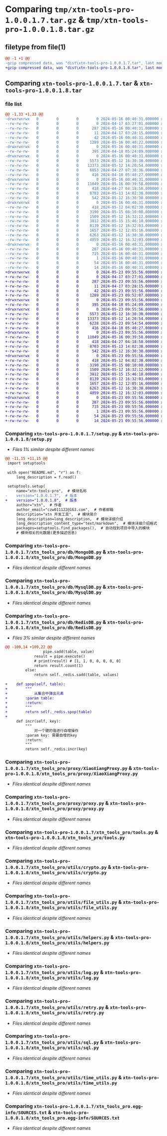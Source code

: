 # Comparing `tmp/xtn-tools-pro-1.0.0.1.7.tar.gz` & `tmp/xtn-tools-pro-1.0.0.1.8.tar.gz`

## filetype from file(1)

```diff
@@ -1 +1 @@
-gzip compressed data, was "dist\xtn-tools-pro-1.0.0.1.7.tar", last modified: Thu May 16 00:40:31 2024, max compression
+gzip compressed data, was "dist\xtn-tools-pro-1.0.0.1.8.tar", last modified: Thu May 23 09:55:56 2024, max compression
```

## Comparing `xtn-tools-pro-1.0.0.1.7.tar` & `xtn-tools-pro-1.0.0.1.8.tar`

### file list

```diff
@@ -1,33 +1,33 @@
-drwxrwxrwx   0        0        0        0 2024-05-16 00:40:31.000000 xtn-tools-pro-1.0.0.1.7/
--rw-rw-rw-   0        0        0        0 2024-04-17 03:27:01.000000 xtn-tools-pro-1.0.0.1.7/LICENSE
--rw-rw-rw-   0        0        0      287 2024-05-16 00:40:31.000000 xtn-tools-pro-1.0.0.1.7/PKG-INFO
--rw-rw-rw-   0        0        0       11 2024-04-17 03:28:15.000000 xtn-tools-pro-1.0.0.1.7/README.md
--rw-rw-rw-   0        0        0       42 2024-05-16 00:40:31.000000 xtn-tools-pro-1.0.0.1.7/setup.cfg
--rw-rw-rw-   0        0        0     1289 2024-05-16 00:40:22.000000 xtn-tools-pro-1.0.0.1.7/setup.py
-drwxrwxrwx   0        0        0        0 2024-05-16 00:40:31.000000 xtn-tools-pro-1.0.0.1.7/xtn_tools_pro/
--rw-rw-rw-   0        0        0      395 2024-04-18 05:24:09.000000 xtn-tools-pro-1.0.0.1.7/xtn_tools_pro/__init__.py
-drwxrwxrwx   0        0        0        0 2024-05-16 00:40:31.000000 xtn-tools-pro-1.0.0.1.7/xtn_tools_pro/db/
--rw-rw-rw-   0        0        0     5573 2024-05-12 16:30:30.000000 xtn-tools-pro-1.0.0.1.7/xtn_tools_pro/db/MongoDB.py
--rw-rw-rw-   0        0        0    13373 2024-05-12 14:20:54.000000 xtn-tools-pro-1.0.0.1.7/xtn_tools_pro/db/MysqlDB.py
--rw-rw-rw-   0        0        0     6053 2024-04-27 07:30:36.000000 xtn-tools-pro-1.0.0.1.7/xtn_tools_pro/db/RedisDB.py
--rw-rw-rw-   0        0        0      416 2024-04-18 05:40:27.000000 xtn-tools-pro-1.0.0.1.7/xtn_tools_pro/db/__init__.py
-drwxrwxrwx   0        0        0        0 2024-05-16 00:40:31.000000 xtn-tools-pro-1.0.0.1.7/xtn_tools_pro/proxy/
--rw-rw-rw-   0        0        0    11049 2024-05-16 00:39:58.000000 xtn-tools-pro-1.0.0.1.7/xtn_tools_pro/proxy/XiaoXiangProxy.py
--rw-rw-rw-   0        0        0      418 2024-04-27 04:18:50.000000 xtn-tools-pro-1.0.0.1.7/xtn_tools_pro/proxy/__init__.py
--rw-rw-rw-   0        0        0     8703 2024-05-13 14:02:38.000000 xtn-tools-pro-1.0.0.1.7/xtn_tools_pro/proxy/proxy.py
--rw-rw-rw-   0        0        0      542 2024-05-12 16:30:30.000000 xtn-tools-pro-1.0.0.1.7/xtn_tools_pro/tools.py
-drwxrwxrwx   0        0        0        0 2024-05-16 00:40:31.000000 xtn-tools-pro-1.0.0.1.7/xtn_tools_pro/utils/
--rw-rw-rw-   0        0        0      418 2024-05-12 04:02:30.000000 xtn-tools-pro-1.0.0.1.7/xtn_tools_pro/utils/__init__.py
--rw-rw-rw-   0        0        0     3190 2024-05-15 08:10:00.000000 xtn-tools-pro-1.0.0.1.7/xtn_tools_pro/utils/crypto.py
--rw-rw-rw-   0        0        0     1509 2024-05-12 16:32:12.000000 xtn-tools-pro-1.0.0.1.7/xtn_tools_pro/utils/file_utils.py
--rw-rw-rw-   0        0        0     3812 2024-05-15 15:46:10.000000 xtn-tools-pro-1.0.0.1.7/xtn_tools_pro/utils/helpers.py
--rw-rw-rw-   0        0        0     8139 2024-05-12 16:32:03.000000 xtn-tools-pro-1.0.0.1.7/xtn_tools_pro/utils/log.py
--rw-rw-rw-   0        0        0     1657 2024-05-12 12:05:16.000000 xtn-tools-pro-1.0.0.1.7/xtn_tools_pro/utils/retry.py
--rw-rw-rw-   0        0        0     6263 2024-05-12 16:30:30.000000 xtn-tools-pro-1.0.0.1.7/xtn_tools_pro/utils/sql.py
--rw-rw-rw-   0        0        0     4859 2024-05-12 16:32:03.000000 xtn-tools-pro-1.0.0.1.7/xtn_tools_pro/utils/time_utils.py
-drwxrwxrwx   0        0        0        0 2024-05-16 00:40:31.000000 xtn-tools-pro-1.0.0.1.7/xtn_tools_pro.egg-info/
--rw-rw-rw-   0        0        0      287 2024-05-16 00:40:31.000000 xtn-tools-pro-1.0.0.1.7/xtn_tools_pro.egg-info/PKG-INFO
--rw-rw-rw-   0        0        0      715 2024-05-16 00:40:31.000000 xtn-tools-pro-1.0.0.1.7/xtn_tools_pro.egg-info/SOURCES.txt
--rw-rw-rw-   0        0        0        1 2024-05-16 00:40:31.000000 xtn-tools-pro-1.0.0.1.7/xtn_tools_pro.egg-info/dependency_links.txt
--rw-rw-rw-   0        0        0       54 2024-05-16 00:40:31.000000 xtn-tools-pro-1.0.0.1.7/xtn_tools_pro.egg-info/requires.txt
--rw-rw-rw-   0        0        0       14 2024-05-16 00:40:31.000000 xtn-tools-pro-1.0.0.1.7/xtn_tools_pro.egg-info/top_level.txt
+drwxrwxrwx   0        0        0        0 2024-05-23 09:55:56.000000 xtn-tools-pro-1.0.0.1.8/
+-rw-rw-rw-   0        0        0        0 2024-04-17 03:27:01.000000 xtn-tools-pro-1.0.0.1.8/LICENSE
+-rw-rw-rw-   0        0        0      287 2024-05-23 09:55:56.000000 xtn-tools-pro-1.0.0.1.8/PKG-INFO
+-rw-rw-rw-   0        0        0       11 2024-04-17 03:28:15.000000 xtn-tools-pro-1.0.0.1.8/README.md
+-rw-rw-rw-   0        0        0       42 2024-05-23 09:55:56.000000 xtn-tools-pro-1.0.0.1.8/setup.cfg
+-rw-rw-rw-   0        0        0     1289 2024-05-23 09:52:07.000000 xtn-tools-pro-1.0.0.1.8/setup.py
+drwxrwxrwx   0        0        0        0 2024-05-23 09:55:56.000000 xtn-tools-pro-1.0.0.1.8/xtn_tools_pro/
+-rw-rw-rw-   0        0        0      395 2024-04-18 05:24:09.000000 xtn-tools-pro-1.0.0.1.8/xtn_tools_pro/__init__.py
+drwxrwxrwx   0        0        0        0 2024-05-23 09:55:56.000000 xtn-tools-pro-1.0.0.1.8/xtn_tools_pro/db/
+-rw-rw-rw-   0        0        0     5573 2024-05-12 16:30:30.000000 xtn-tools-pro-1.0.0.1.8/xtn_tools_pro/db/MongoDB.py
+-rw-rw-rw-   0        0        0    13373 2024-05-12 14:20:54.000000 xtn-tools-pro-1.0.0.1.8/xtn_tools_pro/db/MysqlDB.py
+-rw-rw-rw-   0        0        0     6228 2024-05-23 09:54:54.000000 xtn-tools-pro-1.0.0.1.8/xtn_tools_pro/db/RedisDB.py
+-rw-rw-rw-   0        0        0      416 2024-04-18 05:40:27.000000 xtn-tools-pro-1.0.0.1.8/xtn_tools_pro/db/__init__.py
+drwxrwxrwx   0        0        0        0 2024-05-23 09:55:56.000000 xtn-tools-pro-1.0.0.1.8/xtn_tools_pro/proxy/
+-rw-rw-rw-   0        0        0    11049 2024-05-16 00:39:58.000000 xtn-tools-pro-1.0.0.1.8/xtn_tools_pro/proxy/XiaoXiangProxy.py
+-rw-rw-rw-   0        0        0      418 2024-04-27 04:18:50.000000 xtn-tools-pro-1.0.0.1.8/xtn_tools_pro/proxy/__init__.py
+-rw-rw-rw-   0        0        0     8703 2024-05-13 14:02:38.000000 xtn-tools-pro-1.0.0.1.8/xtn_tools_pro/proxy/proxy.py
+-rw-rw-rw-   0        0        0      542 2024-05-12 16:30:30.000000 xtn-tools-pro-1.0.0.1.8/xtn_tools_pro/tools.py
+drwxrwxrwx   0        0        0        0 2024-05-23 09:55:56.000000 xtn-tools-pro-1.0.0.1.8/xtn_tools_pro/utils/
+-rw-rw-rw-   0        0        0      418 2024-05-12 04:02:30.000000 xtn-tools-pro-1.0.0.1.8/xtn_tools_pro/utils/__init__.py
+-rw-rw-rw-   0        0        0     3190 2024-05-15 08:10:00.000000 xtn-tools-pro-1.0.0.1.8/xtn_tools_pro/utils/crypto.py
+-rw-rw-rw-   0        0        0     1509 2024-05-12 16:32:12.000000 xtn-tools-pro-1.0.0.1.8/xtn_tools_pro/utils/file_utils.py
+-rw-rw-rw-   0        0        0     3812 2024-05-15 15:46:10.000000 xtn-tools-pro-1.0.0.1.8/xtn_tools_pro/utils/helpers.py
+-rw-rw-rw-   0        0        0     8139 2024-05-12 16:32:03.000000 xtn-tools-pro-1.0.0.1.8/xtn_tools_pro/utils/log.py
+-rw-rw-rw-   0        0        0     1657 2024-05-12 12:05:16.000000 xtn-tools-pro-1.0.0.1.8/xtn_tools_pro/utils/retry.py
+-rw-rw-rw-   0        0        0     6263 2024-05-12 16:30:30.000000 xtn-tools-pro-1.0.0.1.8/xtn_tools_pro/utils/sql.py
+-rw-rw-rw-   0        0        0     4859 2024-05-12 16:32:03.000000 xtn-tools-pro-1.0.0.1.8/xtn_tools_pro/utils/time_utils.py
+drwxrwxrwx   0        0        0        0 2024-05-23 09:55:56.000000 xtn-tools-pro-1.0.0.1.8/xtn_tools_pro.egg-info/
+-rw-rw-rw-   0        0        0      287 2024-05-23 09:55:56.000000 xtn-tools-pro-1.0.0.1.8/xtn_tools_pro.egg-info/PKG-INFO
+-rw-rw-rw-   0        0        0      715 2024-05-23 09:55:56.000000 xtn-tools-pro-1.0.0.1.8/xtn_tools_pro.egg-info/SOURCES.txt
+-rw-rw-rw-   0        0        0        1 2024-05-23 09:55:56.000000 xtn-tools-pro-1.0.0.1.8/xtn_tools_pro.egg-info/dependency_links.txt
+-rw-rw-rw-   0        0        0       54 2024-05-23 09:55:56.000000 xtn-tools-pro-1.0.0.1.8/xtn_tools_pro.egg-info/requires.txt
+-rw-rw-rw-   0        0        0       14 2024-05-23 09:55:56.000000 xtn-tools-pro-1.0.0.1.8/xtn_tools_pro.egg-info/top_level.txt
```

### Comparing `xtn-tools-pro-1.0.0.1.7/setup.py` & `xtn-tools-pro-1.0.0.1.8/setup.py`

 * *Files 1% similar despite different names*

```diff
@@ -11,15 +11,15 @@
 import setuptools
 
 with open("README.md", "r") as f:
     long_description = f.read()
 
 setuptools.setup(
     name="xtn-tools-pro",  # 模块名称
-    version="1.0.0.1.7",  # 版本
+    version="1.0.0.1.8",  # 版本
     author="xtn",  # 作者
     author_email="czw011122@163.com",  # 作者邮箱
     description="xtn 开发工具",  # 模块简介
     long_description=long_description,  # 模块详细介绍
     long_description_content_type="text/markdown",  # 模块详细介绍格式
     packages=setuptools.find_packages(),  # 自动找到项目中导入的模块
     # 模块相关的元数据(更多描述信息)
```

### Comparing `xtn-tools-pro-1.0.0.1.7/xtn_tools_pro/db/MongoDB.py` & `xtn-tools-pro-1.0.0.1.8/xtn_tools_pro/db/MongoDB.py`

 * *Files identical despite different names*

### Comparing `xtn-tools-pro-1.0.0.1.7/xtn_tools_pro/db/MysqlDB.py` & `xtn-tools-pro-1.0.0.1.8/xtn_tools_pro/db/MysqlDB.py`

 * *Files identical despite different names*

### Comparing `xtn-tools-pro-1.0.0.1.7/xtn_tools_pro/db/RedisDB.py` & `xtn-tools-pro-1.0.0.1.8/xtn_tools_pro/db/RedisDB.py`

 * *Files 3% similar despite different names*

```diff
@@ -109,14 +109,22 @@
                 pipe.sadd(table, value)
             result = pipe.execute()
             # print(result) # [1, 1, 0, 0, 0, 0, 0]
             return result.count(1)
         else:
             return self._redis.sadd(table, values)
 
+    def spop(self, table):
+        """
+            从集合中弹出元素
+        :param table:
+        :return:
+        """
+        return self._redis.spop(table)
+
     def incr(self, key):
         """
             对一个键的值进行自增操作
         :param key: 需要自增的key
         :return:
         """
         return self._redis.incr(key)
```

### Comparing `xtn-tools-pro-1.0.0.1.7/xtn_tools_pro/proxy/XiaoXiangProxy.py` & `xtn-tools-pro-1.0.0.1.8/xtn_tools_pro/proxy/XiaoXiangProxy.py`

 * *Files identical despite different names*

### Comparing `xtn-tools-pro-1.0.0.1.7/xtn_tools_pro/proxy/proxy.py` & `xtn-tools-pro-1.0.0.1.8/xtn_tools_pro/proxy/proxy.py`

 * *Files identical despite different names*

### Comparing `xtn-tools-pro-1.0.0.1.7/xtn_tools_pro/tools.py` & `xtn-tools-pro-1.0.0.1.8/xtn_tools_pro/tools.py`

 * *Files identical despite different names*

### Comparing `xtn-tools-pro-1.0.0.1.7/xtn_tools_pro/utils/crypto.py` & `xtn-tools-pro-1.0.0.1.8/xtn_tools_pro/utils/crypto.py`

 * *Files identical despite different names*

### Comparing `xtn-tools-pro-1.0.0.1.7/xtn_tools_pro/utils/file_utils.py` & `xtn-tools-pro-1.0.0.1.8/xtn_tools_pro/utils/file_utils.py`

 * *Files identical despite different names*

### Comparing `xtn-tools-pro-1.0.0.1.7/xtn_tools_pro/utils/helpers.py` & `xtn-tools-pro-1.0.0.1.8/xtn_tools_pro/utils/helpers.py`

 * *Files identical despite different names*

### Comparing `xtn-tools-pro-1.0.0.1.7/xtn_tools_pro/utils/log.py` & `xtn-tools-pro-1.0.0.1.8/xtn_tools_pro/utils/log.py`

 * *Files identical despite different names*

### Comparing `xtn-tools-pro-1.0.0.1.7/xtn_tools_pro/utils/retry.py` & `xtn-tools-pro-1.0.0.1.8/xtn_tools_pro/utils/retry.py`

 * *Files identical despite different names*

### Comparing `xtn-tools-pro-1.0.0.1.7/xtn_tools_pro/utils/sql.py` & `xtn-tools-pro-1.0.0.1.8/xtn_tools_pro/utils/sql.py`

 * *Files identical despite different names*

### Comparing `xtn-tools-pro-1.0.0.1.7/xtn_tools_pro/utils/time_utils.py` & `xtn-tools-pro-1.0.0.1.8/xtn_tools_pro/utils/time_utils.py`

 * *Files identical despite different names*

### Comparing `xtn-tools-pro-1.0.0.1.7/xtn_tools_pro.egg-info/SOURCES.txt` & `xtn-tools-pro-1.0.0.1.8/xtn_tools_pro.egg-info/SOURCES.txt`

 * *Files identical despite different names*

